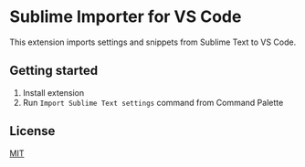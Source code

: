 # Sublime Importer for VS Code

This extension imports settings and snippets from Sublime Text to VS Code.

## Getting started
1. Install extension
2. Run `Import Sublime Text settings` command from Command Palette

## License
[MIT](license.txt)
